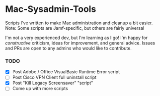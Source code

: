 # Mac-Sysadmin-Tools
Scripts I've written to make Mac administration and cleanup a bit easier. Note: Some scripts are Jamf-specific, but others are fairly universal

I'm not a very experienced dev, but I'm learning as I go! I'm happy for *constructive* criticism, ideas for improvement, and general advice. Issues and PRs are open to any admins who would like to contribute.

### TODO
 - [x] Post Adobe / Office VisualBasic Runtime Error script
 - [ ] Post Cisco VPN Client full uninstall script
 - [x] Post "Kill Legacy Screensaver" "script"
 - [ ] Come up with more scripts
